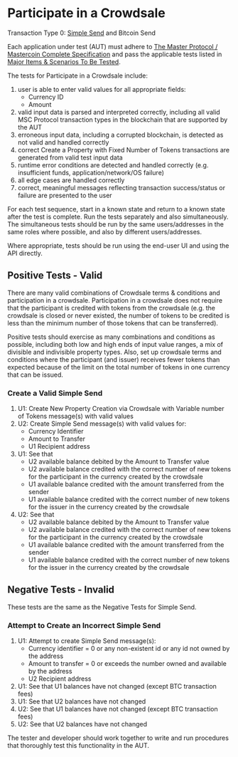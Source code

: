 # Participate in a Crowdsale

Transaction Type 0: [Simple Send](https://github.com/mastercoin-MSC/spec#simple-send) and Bitcoin Send

Each application under test (AUT) must adhere to [The Master Protocol / Mastercoin Complete Specification](https://github.com/mastercoin-MSC/spec/blob/master/README.md) and pass the applicable tests listed in [Major Items & Scenarios To Be Tested](https://github.com/marv-engine/QA/blob/master/MastercoinDistributedExchangeTestPlan.md#major-items--scenarios-to-be-tested).

The tests for Participate in a Crowdsale include:

1. user is able to enter valid values for all appropriate fields:
    * Currency ID
    * Amount
1. valid input data is parsed and interpreted correctly, including all valid MSC Protocol transaction types in the blockchain that are supported by the AUT
1. erroneous input data, including a corrupted blockchain, is detected as not valid and handled correctly
1. correct Create a Property with Fixed Number of Tokens transactions are generated from valid test input data
1. runtime error conditions are detected and handled correctly (e.g. insufficient funds, application/network/OS failure)
1. all edge cases are handled correctly
1. correct, meaningful messages reflecting transaction success/status or failure are presented to the user

For each test sequence, start in a known state and return to a known state after the test is complete. Run the tests separately and also simultaneously. The simultaneous tests should be run by the same users/addresses in the same roles where possible, and also by different users/addresses.

Where appropriate, tests should be run using the end-user UI and using the API directly.

## Positive Tests - Valid
There are many valid combinations of Crowdsale terms & conditions and participation in a crowdsale. Participation in a crowdsale does not require that the participant is credited with tokens from the crowdsale (e.g. the crowdsale is closed or never existed, the number of tokens to be credited is less than the minimum number of those tokens that can be transferred).

Positive tests should exercise as many combinations and conditions as possible, including both low and high ends of input value ranges, a mix of divisible and indivisible property types. Also, set up crowdsale terms and conditions where the participant (and issuer) receives fewer tokens than expected because of the limit on the total number of tokens in one currency that can be issued.

### Create a Valid Simple Send 
1. U1: Create New Property Creation via Crowdsale with Variable number of Tokens message(s) with valid values 
1. U2: Create Simple Send message(s) with valid values for:
    * Currency Identifier
    * Amount to Transfer
    * U1 Recipient address
1. U1: See that
    * U2 available balance debited by the Amount to Transfer value 
    * U2 available balance credited with the correct number of new tokens for the participant in the currency created by the crowdsale
    * U1 available balance credited with the amount transferred from the sender
    * U1 available balance credited with the correct number of new tokens for the issuer in the currency created by the crowdsale
1. U2: See that
    * U2 available balance debited by the Amount to Transfer value 
    * U2 available balance credited with the correct number of new tokens for the participant in the currency created by the crowdsale
    * U1 available balance credited with the amount transferred from the sender
    * U1 available balance credited with the correct number of new tokens for the issuer in the currency created by the crowdsale

## Negative Tests - Invalid
These tests are the same as the Negative Tests for Simple Send.
### Attempt to Create an Incorrect Simple Send
1. U1: Attempt to create Simple Send message(s):
    * Currency identifier = 0 or any non-existent id or any id not owned by the address
    * Amount to transfer = 0 or exceeds the number owned and available by the address
    * U2 Recipient address
1. U1: See that U1 balances have not changed (except BTC transaction fees)
1. U1: See that U2 balances have not changed
1. U2: See that U1 balances have not changed (except BTC transaction fees)
1. U2: See that U2 balances have not changed

The tester and developer should work together to write and run procedures that thoroughly test this functionality in the AUT.
